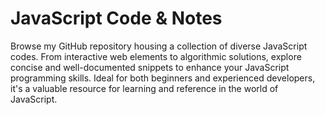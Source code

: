 # JavaScript Code & Notes

Browse my GitHub repository housing a collection of diverse JavaScript codes. From interactive web elements to algorithmic solutions, explore concise and well-documented snippets to enhance your JavaScript programming skills. Ideal for both beginners and experienced developers, it's a valuable resource for learning and reference in the world of JavaScript.
